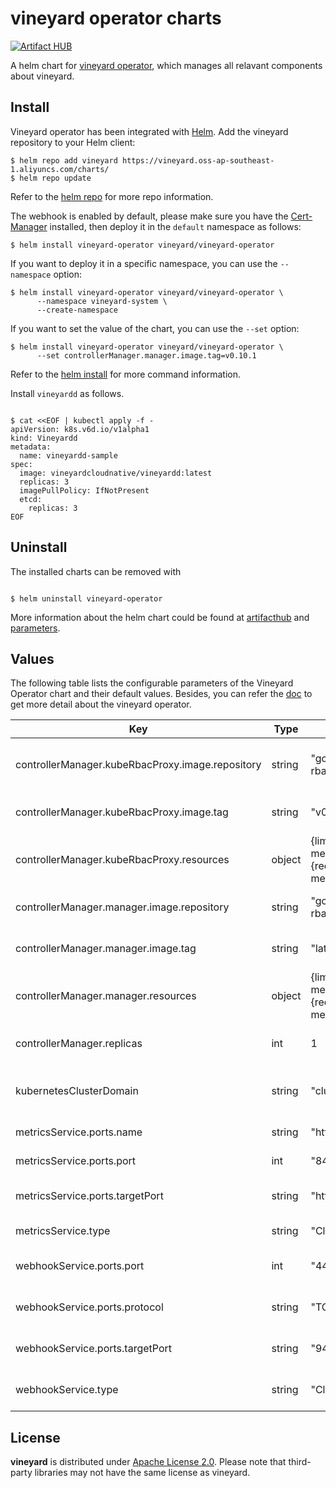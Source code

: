 # vineyard operator charts

[![Artifact HUB](https://img.shields.io/endpoint?url=https://artifacthub.io/badge/repository/vineyard)](https://artifacthub.io/packages/helm/vineyard/vineyard-operator)

A helm chart for [vineyard operator][3], which manages all relavant components about vineyard.

## Install

Vineyard operator has been integrated with [Helm](https://helm.sh/). Add the vineyard repository to your Helm client:

```shell
$ helm repo add vineyard https://vineyard.oss-ap-southeast-1.aliyuncs.com/charts/
$ helm repo update
```

Refer to the [helm repo](https://helm.sh/docs/helm/helm_repo/) for more repo information.

The webhook is enabled by default, please make sure you have the [Cert-Manager](https://cert-manager.io/docs/installation/) 
installed, then deploy it in the `default` namespace as follows:

```shell
$ helm install vineyard-operator vineyard/vineyard-operator
```

If you want to deploy it in a specific namespace, you can use the `--namespace` option:

```shell
$ helm install vineyard-operator vineyard/vineyard-operator \
      --namespace vineyard-system \
      --create-namespace
```

If you want to set the value of the chart, you can use the `--set` option:

```shell
$ helm install vineyard-operator vineyard/vineyard-operator \
      --set controllerManager.manager.image.tag=v0.10.1
```

Refer to the [helm install](https://helm.sh/docs/helm/helm_install/) for more command information.

Install `vineyardd` as follows.

```shell

$ cat <<EOF | kubectl apply -f -
apiVersion: k8s.v6d.io/v1alpha1
kind: Vineyardd
metadata:
  name: vineyardd-sample
spec:
  image: vineyardcloudnative/vineyardd:latest
  replicas: 3
  imagePullPolicy: IfNotPresent
  etcd:
    replicas: 3
EOF
```

## Uninstall

The installed charts can be removed with

```shell

$ helm uninstall vineyard-operator

```
More information about the helm chart could be found at [artifacthub][1] and [parameters][2].

## Values

The following table lists the configurable parameters of the Vineyard Operator chart and their default values. 
Besides, you can refer the [doc](https://v6d.io/notes/vineyard-operator.html) to get more detail about the vineyard operator.

| Key                                              | Type   | Default                                                                   | Description                                  |
|--------------------------------------------------|--------|---------------------------------------------------------------------------|----------------------------------------------|
| controllerManager.kubeRbacProxy.image.repository | string | "gcr.io/kubebuilder/kube-rbac-proxy"                                      | The repository of kubeRbacProxy image.       |
| controllerManager.kubeRbacProxy.image.tag        | string | "v0.13.0"                                                                 | The tag of kubeRbacProxy image.              |
| controllerManager.kubeRbacProxy.resources        | object | {limits: {cpu: 300m, memory:300Mi}},{requests: {cpu: 300m, memory:300Mi}} | The limits and requests of kubeRbacProxy.    |
| controllerManager.manager.image.repository       | string | "gcr.io/kubebuilder/kube-rbac-proxy"                                      | The repository of operator-manager image.    |
| controllerManager.manager.image.tag              | string | "latest"                                                                  | The tag of operator-manager image.           |
| controllerManager.manager.resources              | object | {limits: {cpu: 500m, memory:500Mi}},{requests: {cpu: 500m, memory:500Mi}} | The limits and requests of operator-manager. |
| controllerManager.replicas                       | int    | 1                                                                         | The replica of vineyard operator.            |
| kubernetesClusterDomain                          | string | "cluster.local"                                                           | The domain name of you kubernetes cluster.   |
| metricsService.ports.name                        | string | "https"                                                                   | The name of metrics service.                 |
| metricsService.ports.port                        | int    | "8443"                                                                    | The port of metrics service.                 |
| metricsService.ports.targetPort                  | string | "https"                                                                   | The target port of metrics service.          |
| metricsService.type                              | string | "ClusterIP"                                                               | The type of metrics service.                 |
| webhookService.ports.port                        | int    | "443"                                                                     | The port of webhook service.                 |
| webhookService.ports.protocol                    | string | "TCP"                                                                     | The protocol of webhook service.             |
| webhookService.ports.targetPort                  | string | "9443"                                                                    | The target port of webhook service.          |
| webhookService.type                              | string | "ClusterIP"                                                               | The type of webhook service.                 |

## License

**vineyard** is distributed under [Apache License 2.0](https://github.com/v6d-io/v6d/blob/main/LICENSE).
Please note that third-party libraries may not have the same license as vineyard.

[1]: https://artifacthub.io/packages/helm/vineyard/vineyard-operator

[2]: https://github.com/v6d-io/v6d/blob/main/charts/vineyard-operator/values.yaml

[3]: https://github.com/v6d-io/v6d/k8s

